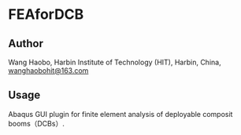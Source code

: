 # FEAforDCB

## Author
  Wang Haobo,
  Harbin Institute of Technology (HIT),
  Harbin, China,
  wanghaobohit@163.com



## Usage

Abaqus GUI plugin for finite element analysis of deployable composit booms（DCBs）.
